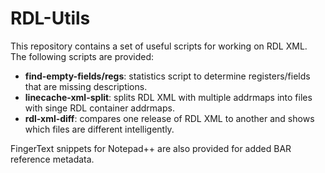 RDL-Utils
=========

This repository contains a set of useful scripts for working on RDL XML. The following scripts are provided:

* **find-empty-fields/regs**: statistics script to determine registers/fields that are missing descriptions.
* **linecache-xml-split**: splits RDL XML with multiple addrmaps into files with singe RDL container addrmaps.
* **rdl-xml-diff**: compares one release of RDL XML to another and shows which files are different intelligently.

FingerText snippets for Notepad++ are also provided for added BAR reference metadata.
